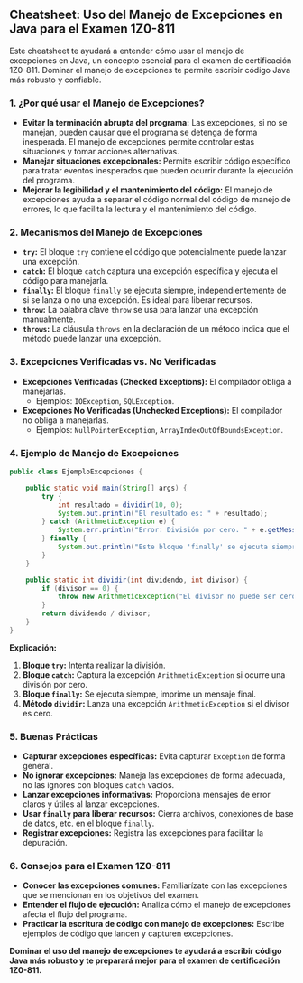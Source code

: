 ## Cheatsheet: Uso del Manejo de Excepciones en Java para el Examen 1Z0-811

Este cheatsheet te ayudará a entender cómo usar el manejo de excepciones en Java, un concepto esencial para el examen de certificación 1Z0-811. Dominar el manejo de excepciones te permite escribir código Java más robusto y confiable.

### 1. ¿Por qué usar el Manejo de Excepciones?

- **Evitar la terminación abrupta del programa:** Las excepciones, si no se manejan, pueden causar que el programa se detenga de forma inesperada. El manejo de excepciones permite controlar estas situaciones y tomar acciones alternativas.
- **Manejar situaciones excepcionales:** Permite escribir código específico para tratar eventos inesperados que pueden ocurrir durante la ejecución del programa.
- **Mejorar la legibilidad y el mantenimiento del código:** El manejo de excepciones ayuda a separar el código normal del código de manejo de errores, lo que facilita la lectura y el mantenimiento del código.

### 2. Mecanismos del Manejo de Excepciones

- **`try`:** El bloque `try` contiene el código que potencialmente puede lanzar una excepción.
- **`catch`:** El bloque `catch` captura una excepción específica y ejecuta el código para manejarla.
- **`finally`:** El bloque `finally` se ejecuta siempre, independientemente de si se lanza o no una excepción. Es ideal para liberar recursos.
- **`throw`:** La palabra clave `throw` se usa para lanzar una excepción manualmente.
- **`throws`:** La cláusula `throws` en la declaración de un método indica que el método puede lanzar una excepción.

### 3. Excepciones Verificadas vs. No Verificadas

- **Excepciones Verificadas (Checked Exceptions):** El compilador obliga a manejarlas.
  - Ejemplos: `IOException`, `SQLException`.
- **Excepciones No Verificadas (Unchecked Exceptions):** El compilador no obliga a manejarlas.
  - Ejemplos: `NullPointerException`, `ArrayIndexOutOfBoundsException`.

### 4. Ejemplo de Manejo de Excepciones

```java
public class EjemploExcepciones {

    public static void main(String[] args) {
        try {
            int resultado = dividir(10, 0);
            System.out.println("El resultado es: " + resultado);
        } catch (ArithmeticException e) {
            System.err.println("Error: División por cero. " + e.getMessage());
        } finally {
            System.out.println("Este bloque 'finally' se ejecuta siempre.");
        }
    }

    public static int dividir(int dividendo, int divisor) {
        if (divisor == 0) {
            throw new ArithmeticException("El divisor no puede ser cero.");
        }
        return dividendo / divisor;
    }
}
```

**Explicación:**

1.  **Bloque `try`:** Intenta realizar la división.
2.  **Bloque `catch`:** Captura la excepción `ArithmeticException` si ocurre una división por cero.
3.  **Bloque `finally`:** Se ejecuta siempre, imprime un mensaje final.
4.  **Método `dividir`:** Lanza una excepción `ArithmeticException` si el divisor es cero.

### 5. Buenas Prácticas

- **Capturar excepciones específicas:** Evita capturar `Exception` de forma general.
- **No ignorar excepciones:** Maneja las excepciones de forma adecuada, no las ignores con bloques `catch` vacíos.
- **Lanzar excepciones informativas:** Proporciona mensajes de error claros y útiles al lanzar excepciones.
- **Usar `finally` para liberar recursos:** Cierra archivos, conexiones de base de datos, etc. en el bloque `finally`.
- **Registrar excepciones:** Registra las excepciones para facilitar la depuración.

### 6. Consejos para el Examen 1Z0-811

- **Conocer las excepciones comunes:** Familiarízate con las excepciones que se mencionan en los objetivos del examen.
- **Entender el flujo de ejecución:** Analiza cómo el manejo de excepciones afecta el flujo del programa.
- **Practicar la escritura de código con manejo de excepciones:** Escribe ejemplos de código que lancen y capturen excepciones.

**Dominar el uso del manejo de excepciones te ayudará a escribir código Java más robusto y te preparará mejor para el examen de certificación 1Z0-811.**
